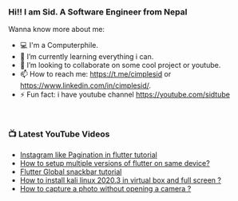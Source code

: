 ### Hi!! I am Sid. A Software Engineer from Nepal 


Wanna know more about me:

- 💻 I'm a Computerphile.
- 🌱 I’m currently learning everything i can.
- 👯 I’m looking to collaborate on some cool project or youtube.
- 📫 How to reach me: https://t.me/cimplesid or https://www.linkedin.com/in/cimplesid/.
- ⚡ Fun fact: i have youtube channel https://youtube.com/sidtube
<br>


### 📺 Latest YouTube Videos
<!-- YOUTUBE:START -->
- [Instagram like Pagination in flutter tutorial](https://www.youtube.com/watch?v=NXnujZ9VfCA)
- [How to setup multiple versions of flutter  on same device?](https://www.youtube.com/watch?v=cSrrWQMOeqE)
- [Flutter Global snackbar tutorial](https://www.youtube.com/watch?v=5RBWAbIuqL0)
- [How to install kali linux 2020.3 in virtual box and full screen ?](https://www.youtube.com/watch?v=8-4t_GwDH_M)
- [How to capture a photo without opening a camera ?](https://www.youtube.com/watch?v=N4TxuK1eAAQ)
<!-- YOUTUBE:END -->
